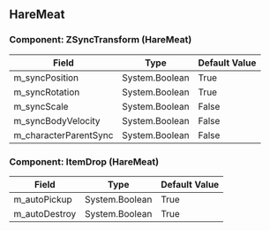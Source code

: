 ## HareMeat

### Component: ZSyncTransform (HareMeat)

|Field|Type|Default Value|
|-----|----|-------------|
|m_syncPosition|System.Boolean|True|
|m_syncRotation|System.Boolean|True|
|m_syncScale|System.Boolean|False|
|m_syncBodyVelocity|System.Boolean|False|
|m_characterParentSync|System.Boolean|False|

### Component: ItemDrop (HareMeat)

|Field|Type|Default Value|
|-----|----|-------------|
|m_autoPickup|System.Boolean|True|
|m_autoDestroy|System.Boolean|True|

